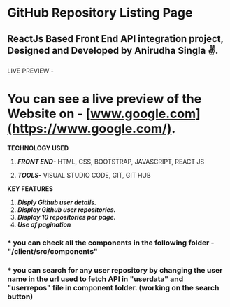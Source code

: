 # GitHub Repository Listing Page
## ReactJs Based Front End API integration project, Designed and Developed by Anirudha Singla ✌.
 
LIVE PREVIEW -
# You can see a live preview of the Website on - [www.google.com](https://www.google.com/).
 
 **TECHNOLOGY USED**
 1. ***FRONT END-*** 
    HTML,
    CSS,
    BOOTSTRAP,
    JAVASCRIPT,
    REACT JS
    
2. ***TOOLS-***
   VISUAL STUDIO CODE,
   GIT,
   GIT HUB


 **KEY FEATURES**
 1. ***Disply Github user details.***
 2. ***Display Github user repositories.***
 3. ***Display 10 repositories per page.*** 
 4. ***Use of pagination***

### * you can check all the components in the following folder - "/client/src/components"
### * you can search for any user repository by changing the user name in the url used to fetch API in "userdata" and "userrepos" file in component folder. (working on the search button)
